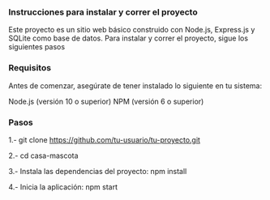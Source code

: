 ### Instrucciones para instalar y correr el proyecto


Este proyecto es un sitio web básico construido con Node.js, Express.js y SQLite como base de datos. Para instalar y correr el proyecto, sigue los siguientes pasos

### Requisitos


Antes de comenzar, asegúrate de tener instalado lo siguiente en tu sistema:

Node.js (versión 10 o superior)
NPM (versión 6 o superior)

###  Pasos


1.- git clone https://github.com/tu-usuario/tu-proyecto.git

2.- cd casa-mascota

3.- Instala las dependencias del proyecto: npm install

4.- Inicia la aplicación: npm start





